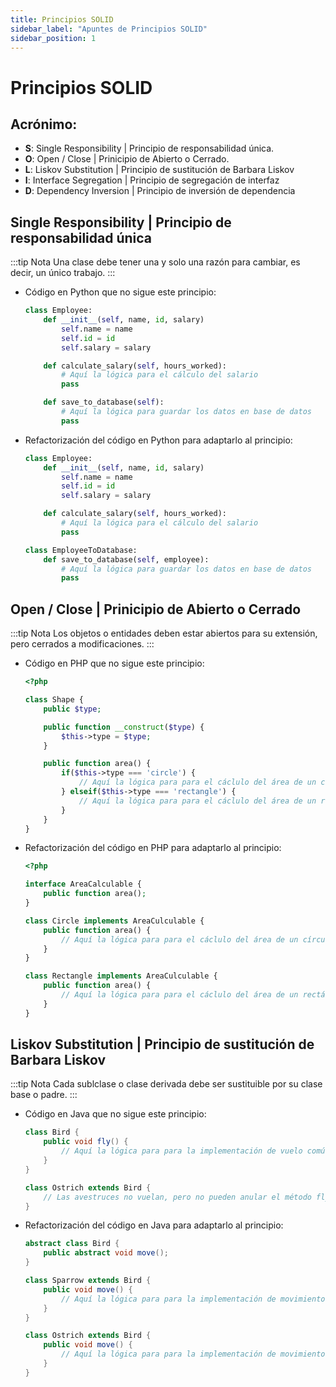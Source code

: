 ```yaml
---
title: Principios SOLID
sidebar_label: "Apuntes de Principios SOLID"
sidebar_position: 1
---
```


# Principios SOLID
## Acrónimo:
+ **S**: Single Responsibility | Principio de responsabilidad única.
+ **O**: Open / Close | Prinicipio de Abierto o Cerrado.
+ **L**: Liskov Substitution | Principio de sustitución de Barbara Liskov
+ **I**: Interface Segregation | Principio de segregación de interfaz
+ **D**: Dependency Inversion | Principio de inversión de dependencia


## Single Responsibility | Principio de responsabilidad única
:::tip Nota
Una clase debe tener una y solo una razón para cambiar, es decir, un único trabajo.
:::
+ Código en Python que no sigue este principio:
    ```py
    class Employee:
        def __init__(self, name, id, salary)
            self.name = name
            self.id = id
            self.salary = salary

        def calculate_salary(self, hours_worked):
            # Aquí la lógica para el cálculo del salario
            pass

        def save_to_database(self):
            # Aquí la lógica para guardar los datos en base de datos
            pass
    ```
+ Refactorización del código en Python para adaptarlo al principio:
    ```py
    class Employee:
        def __init__(self, name, id, salary)
            self.name = name
            self.id = id
            self.salary = salary

        def calculate_salary(self, hours_worked):
            # Aquí la lógica para el cálculo del salario
            pass

    class EmployeeToDatabase:
        def save_to_database(self, employee):
            # Aquí la lógica para guardar los datos en base de datos
            pass
    ```

## Open / Close | Prinicipio de Abierto o Cerrado
:::tip Nota
Los objetos o entidades deben estar abiertos para su extensión, pero cerrados a modificaciones.
:::    
+ Código en PHP que no sigue este principio:
    ```php
    <?php

    class Shape {
        public $type;

        public function __construct($type) {
            $this->type = $type;
        }

        public function area() {
            if($this->type === 'circle') {
                // Aquí la lógica para para el cáclulo del área de un círculo
            } elseif($this->type === 'rectangle') {
                // Aquí la lógica para para el cáclulo del área de un rectángulo
            }
        }
    }
    ```
+ Refactorización del código en PHP para adaptarlo al principio:
    ```php
    <?php

    interface AreaCalculable {
        public function area();
    }

    class Circle implements AreaCulculable {
        public function area() {
            // Aquí la lógica para para el cáclulo del área de un círculo
        }
    }

    class Rectangle implements AreaCulculable {
        public function area() {
            // Aquí la lógica para para el cáclulo del área de un rectángulo
        }
    }
    ```

## Liskov Substitution | Principio de sustitución de Barbara Liskov
:::tip Nota
Cada sublclase o clase derivada debe ser sustituible por su clase base o padre.
:::    
+ Código en Java que no sigue este principio:
    ```java
    class Bird {
        public void fly() {
            // Aquí la lógica para para la implementación de vuelo común para todas las aves
        }
    }

    class Ostrich extends Bird {
        // Las avestruces no vuelan, pero no pueden anular el método fly
    }
    ```
+ Refactorización del código en Java para adaptarlo al principio:
    ```java
    abstract class Bird {
        public abstract void move();
    }

    class Sparrow extends Bird {
        public void move() {
            // Aquí la lógica para para la implementación de movimiento del gorrión
        }
    }

    class Ostrich extends Bird {
        public void move() {
            // Aquí la lógica para para la implementación de movimiento del avestruz
        }
    }
    ```